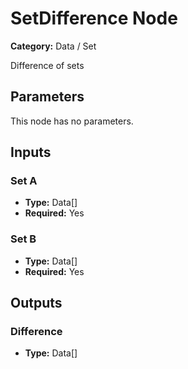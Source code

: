 
# SetDifference Node

**Category:** Data / Set

Difference of sets

## Parameters

This node has no parameters.

## Inputs


### Set A
- **Type:** Data[]
- **Required:** Yes



### Set B
- **Type:** Data[]
- **Required:** Yes



## Outputs


### Difference
- **Type:** Data[]




